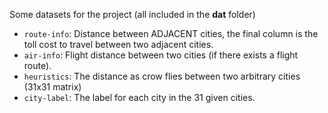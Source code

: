Some datasets for the project (all included in the **dat** folder)
- `route-info`: Distance between ADJACENT cities, the final column is the toll cost to travel between two adjacent cities.
- `air-info`: Flight distance between two cities (if there exists a flight route).
- `heuristics`: The distance as crow flies between two arbitrary cities (31x31 matrix)
- `city-label`: The label for each city in the 31 given cities.
